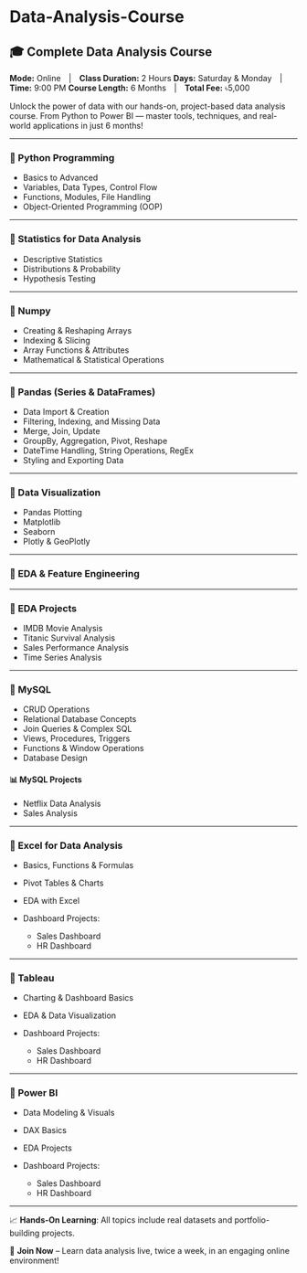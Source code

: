 # Data-Analysis-Course


## 🎓 Complete Data Analysis Course

**Mode:** Online | **Class Duration:** 2 Hours
**Days:** Saturday & Monday | **Time:** 9:00 PM
**Course Length:** 6 Months | **Total Fee:** ৳5,000

Unlock the power of data with our hands-on, project-based data analysis course. From Python to Power BI — master tools, techniques, and real-world applications in just 6 months!

---

### 🔹 Python Programming

* Basics to Advanced
* Variables, Data Types, Control Flow
* Functions, Modules, File Handling
* Object-Oriented Programming (OOP)

---

### 🔹 Statistics for Data Analysis

* Descriptive Statistics
* Distributions & Probability
* Hypothesis Testing

---

### 🔹 Numpy

* Creating & Reshaping Arrays
* Indexing & Slicing
* Array Functions & Attributes
* Mathematical & Statistical Operations

---

### 🔹 Pandas (Series & DataFrames)

* Data Import & Creation
* Filtering, Indexing, and Missing Data
* Merge, Join, Update
* GroupBy, Aggregation, Pivot, Reshape
* DateTime Handling, String Operations, RegEx
* Styling and Exporting Data

---

### 🔹 Data Visualization

* Pandas Plotting
* Matplotlib
* Seaborn
* Plotly & GeoPlotly

---

### 🔹 EDA & Feature Engineering

---

### 🧪 EDA Projects

* IMDB Movie Analysis
* Titanic Survival Analysis
* Sales Performance Analysis
* Time Series Analysis

---

### 🔹 MySQL

* CRUD Operations
* Relational Database Concepts
* Join Queries & Complex SQL
* Views, Procedures, Triggers
* Functions & Window Operations
* Database Design

#### 📊 MySQL Projects

* Netflix Data Analysis
* Sales Analysis

---

### 🔹 Excel for Data Analysis

* Basics, Functions & Formulas
* Pivot Tables & Charts
* EDA with Excel
* Dashboard Projects:

  * Sales Dashboard
  * HR Dashboard

---

### 🔹 Tableau

* Charting & Dashboard Basics
* EDA & Data Visualization
* Dashboard Projects:

  * Sales Dashboard
  * HR Dashboard

---

### 🔹 Power BI

* Data Modeling & Visuals
* DAX Basics
* EDA Projects
* Dashboard Projects:

  * Sales Dashboard
  * HR Dashboard

---

📈 **Hands-On Learning**: All topics include real datasets and portfolio-building projects.

🎯 **Join Now** – Learn data analysis live, twice a week, in an engaging online environment!


